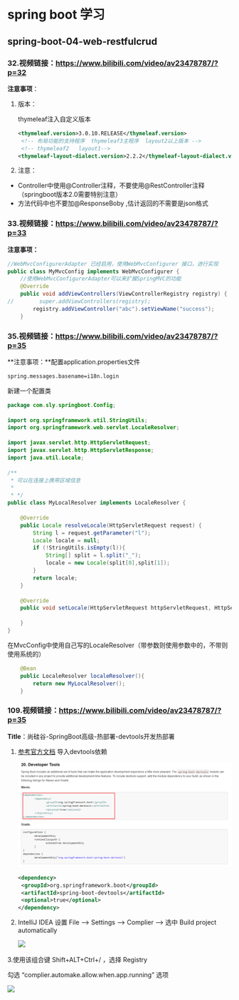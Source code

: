 # spring boot 学习



## spring-boot-04-web-restfulcrud

### 32.视频链接：https://www.bilibili.com/video/av23478787/?p=32

**注意事项**：

1. 版本：

   thymeleaf注入自定义版本

   ```xml
   <thymeleaf.version>3.0.10.RELEASE</thymeleaf.version>
   	<!-- 布局功能的支持程序  thymeleaf3主程序  layout2以上版本 -->
   	<!-- thymeleaf2   layout1-->
   <thymeleaf-layout-dialect.version>2.2.2</thymeleaf-layout-dialect.version>
   ```

2. 注意：

- Controller中使用@Controller注释，不要使用@RestController注释 （springboot版本2.0需要特别注意）
- 方法代码中也不要加@ResponseBoby ,估计返回的不需要是json格式



### 33.视频链接：https://www.bilibili.com/video/av23478787/?p=33

**注意事项：**

```java
//WebMvcConfigurerAdapter 已经启用，使用WebMvcConfigurer 接口，进行实现
public class MyMvcConfig implements WebMvcConfigurer {
    //使用WebMvcConfigurerAdapter可以来扩展SpringMVC的功能
    @Override
    public void addViewControllers(ViewControllerRegistry registry) {
//        super.addViewControllers(registry);
        registry.addViewController("abc").setViewName("success");
    }
```





### 35.视频链接：https://www.bilibili.com/video/av23478787/?p=35

**注意事项：**配置application.properties文件

```xml
spring.messages.basename=i18n.login
```

新建一个配置类
```java
package com.sly.springboot.Config;

import org.springframework.util.StringUtils;
import org.springframework.web.servlet.LocaleResolver;

import javax.servlet.http.HttpServletRequest;
import javax.servlet.http.HttpServletResponse;
import java.util.Locale;

/**
 * 可以在连接上携带区域信息
 *
 * */
public class MyLocalResolver implements LocaleResolver {

    @Override
    public Locale resolveLocale(HttpServletRequest request) {
        String l = request.getParameter("l");
        Locale locale = null;
        if (!StringUtils.isEmpty(l)){
            String[] split = l.split("_");
            locale = new Locale(split[0],split[1]);
        }
        return locale;
    }

    @Override
    public void setLocale(HttpServletRequest httpServletRequest, HttpServletResponse httpServletResponse, Locale locale) {

    }
}

```

在MvcConfig中使用自己写的LocaleResolver（带参数则使用参数中的，不带则使用系统的）

```java
    @Bean
    public LocaleResolver localeResolver(){
        return new MyLocalResolver();
    }
```







### 109.视频链接：https://www.bilibili.com/video/av23478787/?p=35

**Title**：尚硅谷-SpringBoot高级-热部署-devtools开发热部署

1. [参考官方文档](https://docs.spring.io/spring-boot/docs/2.0.6.RELEASE/reference/htmlsingle/) 导入devtools依赖

   ![devtools](statics/QQ截图20181105163141.png)

   ```xml
   <dependency>
   	<groupId>org.springframework.boot</groupId>
   	<artifactId>spring-boot-devtools</artifactId>
   	<optional>true</optional>
   </dependency>
   
   ```

2. IntelliJ IDEA 设置  File ——> Settings ——> Complier ——> 选中 Build project automatically 

   ![](D:\workspace\java\springboot_study\statics\20180531074827223.png)



3.使用该组合键 Shift+ALT+Ctrl+/ ，选择 Registry 

勾选 “complier.automake.allow.when.app.running” 选项

![](D:\workspace\java\springboot_study\statics\20180531075540634.png)

